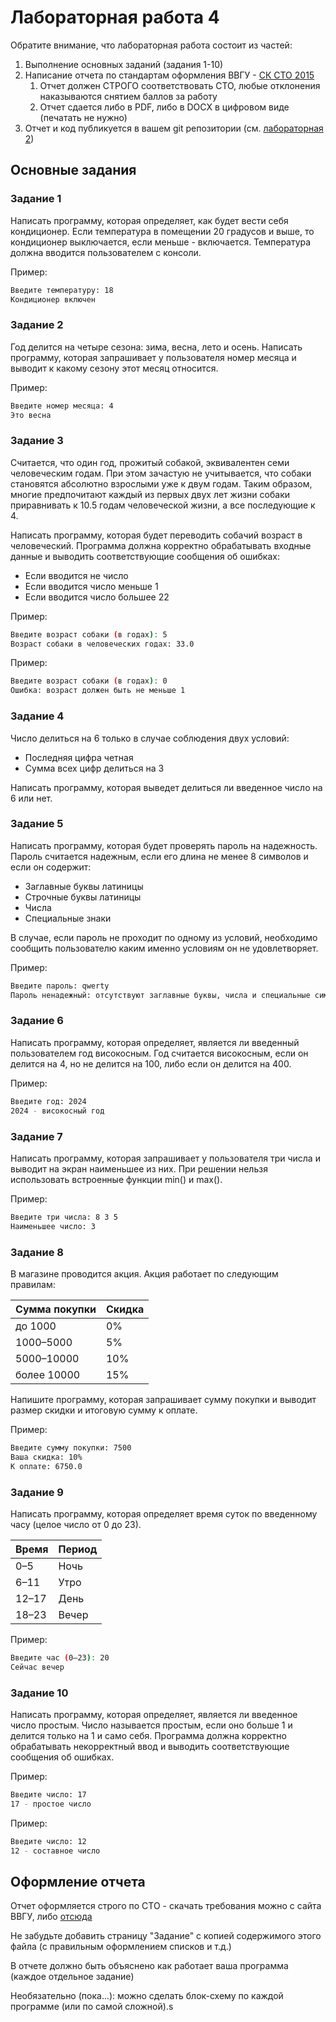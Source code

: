 # Лабораторная работа 4

Обратите внимание, что лабораторная работа состоит из частей:

1. Выполнение основных заданий (задания 1-10)
2. Написание отчета по стандартам оформления ВВГУ - [СК СТО 2015](https://github.com/mvodya/vvsu-latex/blob/master/СК-СТО-ТР-04-1.005-2015.pdf)
   1. Отчет должен СТРОГО соответствовать СТО, любые отклонения наказываются снятием баллов за работу
   2. Отчет сдается либо в PDF, либо в DOCX в цифровом виде (печатать не нужно)
3. Отчет и код публикуется в вашем git репозитории (см. [лабораторная 2](./lab2.md))

## Основные задания

### Задание 1

Написать программу, которая определяет, как будет вести себя кондиционер. Если температура в помещении 20 градусов и выше, то кондиционер выключается, если меньше - включается. Температура должна вводится пользователем с консоли.

Пример:

```bash
Введите температуру: 18  
Кондиционер включен
```

### Задание 2

Год делится на четыре сезона: зима, весна, лето и осень. Написать программу, которая запрашивает у пользователя номер месяца и выводит к какому сезону этот месяц относится.

Пример:

```bash
Введите номер месяца: 4  
Это весна
```

### Задание 3

Считается, что один год, прожитый собакой, эквивалентен семи человеческим годам. При этом зачастую не учитывается, что собаки становятся абсолютно взрослыми уже к двум годам. Таким образом, многие предпочитают каждый из первых двух лет жизни собаки приравнивать к 10.5 годам человеческой жизни, а все последующие к 4.

Написать программу, которая будет переводить собачий возраст в человеческий. Программа должна корректно обрабатывать входные данные и выводить соответствующие сообщения об ошибках:

- Если вводится не число
- Если вводится число меньше 1
- Если вводится число большее 22

Пример:

```bash
Введите возраст собаки (в годах): 5  
Возраст собаки в человеческих годах: 33.0
```

Пример:

```bash
Введите возраст собаки (в годах): 0  
Ошибка: возраст должен быть не меньше 1
```

### Задание 4

Число делиться на 6 только в случае соблюдения двух условий:

- Последняя цифра четная
- Сумма всех цифр делиться на 3
  
Написать программу, которая выведет делиться ли введенное число на 6 или нет.

### Задание 5

Написать программу, которая будет проверять пароль на надежность. Пароль считается надежным, если его длина не менее 8 символов и если он содержит:

- Заглавные буквы латиницы
- Строчные буквы латиницы
- Числа
- Специальные знаки

В случае, если пароль не проходит по одному из условий, необходимо сообщить пользователю каким именно условиям он не удовлетворяет.

Пример:

```bash
Введите пароль: qwerty  
Пароль ненадежный: отсутствуют заглавные буквы, числа и специальные символы
```

### Задание 6

Написать программу, которая определяет, является ли введенный пользователем год високосным. Год считается високосным, если он делится на 4, но не делится на 100, либо если он делится на 400.

Пример:

```bash
Введите год: 2024  
2024 - високосный год
```

### Задание 7

Написать программу, которая запрашивает у пользователя три числа и выводит на экран наименьшее из них. При решении нельзя использовать встроенные функции min() и max().

Пример:

```bash
Введите три числа: 8 3 5  
Наименьшее число: 3
```

### Задание 8

В магазине проводится акция. Акция работает по следующим правилам:

| Сумма покупки | Скидка |
| ------------- | ------ |
| до 1000       | 0%     |
| 1000–5000     | 5%     |
| 5000–10000    | 10%    |
| более 10000   | 15%    |

Напишите программу, которая запрашивает сумму покупки и выводит размер скидки и итоговую сумму к оплате.

Пример:

```bash
Введите сумму покупки: 7500  
Ваша скидка: 10%  
К оплате: 6750.0
```

### Задание 9

Написать программу, которая определяет время суток по введенному часу (целое число от 0 до 23).

| Время | Период |
| ----- | ------ |
| 0–5   | Ночь   |
| 6–11  | Утро   |
| 12–17 | День   |
| 18–23 | Вечер  |

Пример:

```bash
Введите час (0–23): 20  
Сейчас вечер
```

### Задание 10

Написать программу, которая определяет, является ли введенное число простым. Число называется простым, если оно больше 1 и делится только на 1 и само себя. Программа должна корректно обрабатывать некорректный ввод и выводить соответствующие сообщения об ошибках.

Пример:

```bash
Введите число: 17  
17 - простое число
```

Пример:

```bash
Введите число: 12  
12 - составное число
```

## Оформление отчета

Отчет оформляется строго по СТО - скачать требования можно с сайта ВВГУ, либо [отсюда](https://raw.githubusercontent.com/mvodya/vvsu-latex/refs/heads/master/СК-СТО-ТР-04-1.005-2015.pdf)

Не забудьте добавить страницу "Задание" с копией содержимого этого файла (с правильным оформлением списков и т.д.)

В отчете должно быть объяснено как работает ваша программа (каждое отдельное задание)

Необязательно (пока...): можно сделать блок-схему по каждой программе (или по самой сложной).s